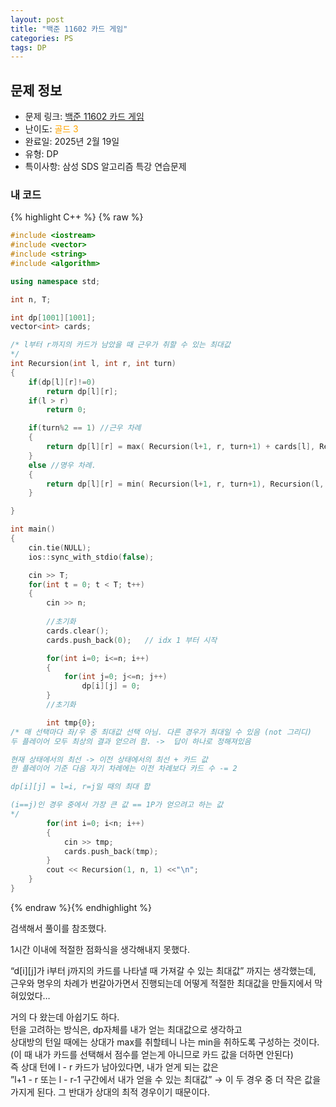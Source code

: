 ```yaml
---
layout: post
title: "백준 11602 카드 게임"
categories: PS
tags: DP
---
```


## 문제 정보
- 문제 링크: [백준 11602 카드 게임](https://www.acmicpc.net/problem/11062)
- 난이도: <span style="color:#FFA500">골드 3</span>
- 완료일: 2025년 2월 19일
- 유형: DP
- 특이사항: 삼성 SDS 알고리즘 특강 연습문제

### 내 코드

{% highlight C++ %} {% raw %}
```C++
#include <iostream>
#include <vector>
#include <string>
#include <algorithm>

using namespace std;

int n, T;

int dp[1001][1001];
vector<int> cards;

/* l부터 r까지의 카드가 남았을 때 근우가 취할 수 있는 최대값
*/
int Recursion(int l, int r, int turn)
{
	if(dp[l][r]!=0)
		return dp[l][r];
	if(l > r)
		return 0;

	if(turn%2 == 1) //근우 차례
	{
		return dp[l][r] = max( Recursion(l+1, r, turn+1) + cards[l], Recursion(l, r-1, turn+1) + cards[r] );
	}
	else //명우 차례. 
	{
		return dp[l][r] = min( Recursion(l+1, r, turn+1), Recursion(l, r-1, turn+1));
	}

}

int main()
{
	cin.tie(NULL);
	ios::sync_with_stdio(false);

	cin >> T;
	for(int t = 0; t < T; t++)
	{
		cin >> n;
		
		//초기화
		cards.clear();
		cards.push_back(0);   // idx 1 부터 시작 

		for(int i=0; i<=n; i++)
		{
			for(int j=0; j<=n; j++)
				dp[i][j] = 0;
		}
		//초기화

		int tmp{0};
/* 매 선택마다 좌/우 중 최대값 선택 아님. 다른 경우가 최대일 수 있음 (not 그리디)
두 플레이어 모두 최상의 결과 얻으려 함. ->  답이 하나로 정해져있음 

현재 상태에서의 최선 -> 이전 상태에서의 최선 + 카드 값 
한 플레이어 기준 다음 자기 차례에는 이전 차례보다 카드 수 -= 2

dp[i][j] = l=i, r=j일 때의 최대 합 

(i==j)인 경우 중에서 가장 큰 값 == 1P가 얻으려고 하는 값
*/
		for(int i=0; i<n; i++)
		{
			cin >> tmp;
			cards.push_back(tmp);
		}
		cout << Recursion(1, n, 1) <<"\n";
	}
}
```
{% endraw %}{% endhighlight %}

검색해서 풀이를 참조했다.

1시간 이내에 적절한 점화식을 생각해내지 못했다.

“d[i][j]가 i부터 j까지의 카드를 나타낼 때 가져갈 수 있는 최대값” 까지는 생각했는데,  
근우와 명우의 차례가 번갈아가면서 진행되는데 어떻게 적절한 최대값을 만들지에서 막혀있었다…  

거의 다 왔는데 아쉽기도 하다.   
턴을 고려하는 방식은, dp자체를 내가 얻는 최대값으로 생각하고  
상대방의 턴일 때에는 상대가 max를 취할테니 나는 min을 취하도록 구성하는 것이다. (이 때 내가 카드를 선택해서 점수를 얻는게 아니므로 카드 값을 더하면 안된다)  
즉 상대 턴에 l - r 카드가 남아있다면, 내가 얻게 되는 값은   
”l+1 - r 또는 l - r-1 구간에서 내가 얻을 수 있는 최대값” → 이 두 경우 중 더 작은 값을 가지게 된다. 그 반대가 상대의 최적 경우이기 때문이다.  

